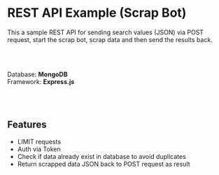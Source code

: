 # REST API Example (Scrap Bot)
This a sample REST API for sending search values (JSON) via POST request, start the scrap bot, scrap data and then send the results back.

<br />
<br />


Database: **MongoDB**
<br /> Framework: **Express.js**

<br />
<br />

## Features
- LIMIT requests
- Auth via Token
- Check if data already exist in database to avoid duplicates
- Return scrapped data JSON back to POST request as result

